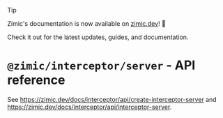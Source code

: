 > [!TIP]
>
> Zimic's documentation is now available on [zimic.dev](https://zimic.dev)! :tada:
>
> Check it out for the latest updates, guides, and documentation.

# `@zimic/interceptor/server` - API reference <!-- omit from toc -->

See https://zimic.dev/docs/interceptor/api/create-interceptor-server and
https://zimic.dev/docs/interceptor/api/interceptor-server.

